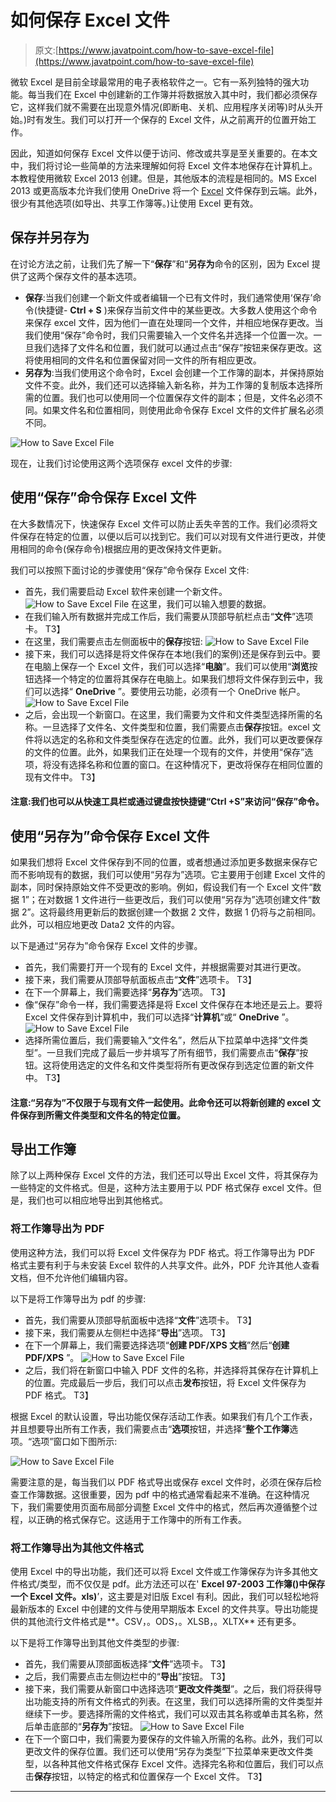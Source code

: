 # 如何保存 Excel 文件

> 原文:[https://www.javatpoint.com/how-to-save-excel-file](https://www.javatpoint.com/how-to-save-excel-file)

微软 Excel 是目前全球最常用的电子表格软件之一。它有一系列独特的强大功能。每当我们在 Excel 中创建新的工作簿并将数据放入其中时，我们都必须保存它，这样我们就不需要在出现意外情况(即断电、关机、应用程序关闭等)时从头开始。)时有发生。我们可以打开一个保存的 Excel 文件，从之前离开的位置开始工作。

因此，知道如何保存 Excel 文件以便于访问、修改或共享是至关重要的。在本文中，我们将讨论一些简单的方法来理解如何将 Excel 文件本地保存在计算机上。本教程使用微软 Excel 2013 创建。但是，其他版本的流程是相同的。MS Excel 2013 或更高版本允许我们使用 OneDrive 将一个 [Excel](https://www.javatpoint.com/excel-tutorial) 文件保存到云端。此外，很少有其他选项(如导出、共享工作簿等。)让使用 Excel 更有效。

## 保存并另存为

在讨论方法之前，让我们先了解一下“**保存**”和“**另存为**命令的区别，因为 Excel 提供了这两个保存文件的基本选项。

*   **保存**:当我们创建一个新文件或者编辑一个已有文件时，我们通常使用‘保存’命令(快捷键- **Ctrl + S** )来保存当前文件中的某些更改。大多数人使用这个命令来保存 excel 文件，因为他们一直在处理同一个文件，并相应地保存更改。当我们使用“保存”命令时，我们只需要输入一个文件名并选择一个位置一次。一旦我们选择了文件名和位置，我们就可以通过点击“保存”按钮来保存更改。这将使用相同的文件名和位置保留对同一文件的所有相应更改。
*   **另存为**:当我们使用这个命令时，Excel 会创建一个工作簿的副本，并保持原始文件不变。此外，我们还可以选择输入新名称，并为工作簿的复制版本选择所需的位置。我们也可以使用同一个位置保存文件的副本；但是，文件名必须不同。如果文件名和位置相同，则使用此命令保存 Excel 文件的文件扩展名必须不同。

![How to Save Excel File](img/3fb9b4e81e1a7c6260cdbbb9d2fb2d69.png)

现在，让我们讨论使用这两个选项保存 excel 文件的步骤:

## 使用“保存”命令保存 Excel 文件

在大多数情况下，快速保存 Excel 文件可以防止丢失辛苦的工作。我们必须将文件保存在特定的位置，以便以后可以找到它。我们可以对现有文件进行更改，并使用相同的命令(保存命令)根据应用的更改保持文件更新。

我们可以按照下面讨论的步骤使用“保存”命令保存 Excel 文件:

*   首先，我们需要启动 Excel 软件来创建一个新文件。
    ![How to Save Excel File](img/f826bc5c8db0e2a151fd9cb012f8430f.png)
    在这里，我们可以输入想要的数据。
*   在我们输入所有数据并完成工作后，我们需要从顶部导航栏点击“**文件**”选项卡。
    T3】
*   在这里，我们需要点击左侧面板中的**保存**按钮:
    ![How to Save Excel File](img/6cdb469d8e340340bd421f679ee4fdbb.png)
*   接下来，我们可以选择是将文件保存在本地(我们的案例)还是保存到云中。要在电脑上保存一个 Excel 文件，我们可以选择“**电脑**”。我们可以使用“**浏览**按钮选择一个特定的位置将其保存在电脑上。如果我们想将文件保存到云中，我们可以选择“ **OneDrive** ”。要使用云功能，必须有一个 OneDrive 帐户。
    ![How to Save Excel File](img/2af3568bdd63bc0658d7a4852012094e.png)
*   之后，会出现一个新窗口。在这里，我们需要为文件和文件类型选择所需的名称。一旦选择了文件名、文件类型和位置，我们需要点击**保存**按钮。excel 文件将以选定的名称和文件类型保存在选定的位置。此外，我们可以更改要保存的文件的位置。此外，如果我们正在处理一个现有的文件，并使用“保存”选项，将没有选择名称和位置的窗口。在这种情况下，更改将保存在相同位置的现有文件中。
    T3】

#### 注意:我们也可以从快速工具栏或通过键盘按快捷键“Ctrl +S”来访问“保存”命令。

## 使用“另存为”命令保存 Excel 文件

如果我们想将 Excel 文件保存到不同的位置，或者想通过添加更多数据来保存它而不影响现有的数据，我们可以使用“另存为”选项。它主要用于创建 Excel 文件的副本，同时保持原始文件不受更改的影响。例如，假设我们有一个 Excel 文件“数据 1”；在对数据 1 文件进行一些更改后，我们可以使用“另存为”选项创建文件“数据 2”。这将最终用更新后的数据创建一个数据 2 文件，数据 1 仍将与之前相同。此外，可以相应地更改 Data2 文件的内容。

以下是通过“另存为”命令保存 Excel 文件的步骤。

*   首先，我们需要打开一个现有的 Excel 文件，并根据需要对其进行更改。
*   接下来，我们需要从顶部导航面板点击“**文件**”选项卡。
    T3】
*   在下一个屏幕上，我们需要选择“**另存为**”选项。
    T3】
*   像“保存”命令一样，我们需要选择是将 Excel 文件保存在本地还是云上。要将 Excel 文件保存到计算机中，我们可以选择“**计算机**”或“ **OneDrive** ”。
    ![How to Save Excel File](img/5180e3e69a562146249086379b024f71.png)
*   选择所需位置后，我们需要输入“文件名”，然后从下拉菜单中选择“文件类型”。一旦我们完成了最后一步并填写了所有细节，我们需要点击“**保存**”按钮。这将使用选定的文件名和文件类型将所有更改保存到选定位置的新文件中。
    T3】

#### 注意:“另存为”不仅限于与现有文件一起使用。此命令还可以将新创建的 excel 文件保存到所需文件类型和文件名的特定位置。

## 导出工作簿

除了以上两种保存 Excel 文件的方法，我们还可以导出 Excel 文件，将其保存为一些特定的文件格式。但是，这种方法主要用于以 PDF 格式保存 excel 文件。但是，我们也可以相应地导出到其他格式。

### 将工作簿导出为 PDF

使用这种方法，我们可以将 Excel 文件保存为 PDF 格式。将工作簿导出为 PDF 格式主要有利于与未安装 Excel 软件的人共享文件。此外，PDF 允许其他人查看文档，但不允许他们编辑内容。

以下是将工作簿导出为 pdf 的步骤:

*   首先，我们需要从顶部导航面板中选择“**文件**”选项卡。
    T3】
*   接下来，我们需要从左侧栏中选择“**导出**”选项。
    T3】
*   在下一个屏幕上，我们需要选择选项“**创建 PDF/XPS 文档**”然后“**创建 PDF/XPS** ”。
    ![How to Save Excel File](img/22f124a8184278429bce43e7361be7e7.png)
*   之后，我们将在新窗口中输入 PDF 文件的名称，并选择将其保存在计算机上的位置。完成最后一步后，我们可以点击**发布**按钮，将 Excel 文件保存为 PDF 格式。
    T3】

根据 Excel 的默认设置，导出功能仅保存活动工作表。如果我们有几个工作表，并且想要导出所有工作表，我们需要点击“**选项**按钮，并选择“**整个工作簿**选项。“选项”窗口如下图所示:

![How to Save Excel File](img/3c7554257afcc87dc6da5af0ac1e803e.png)

需要注意的是，每当我们以 PDF 格式导出或保存 excel 文件时，必须在保存后检查工作簿数据。这很重要，因为 pdf 中的格式通常看起来不准确。在这种情况下，我们需要使用页面布局部分调整 Excel 文件中的格式，然后再次遵循整个过程，以正确的格式保存它。这适用于工作簿中的所有工作表。

### 将工作簿导出为其他文件格式

使用 Excel 中的导出功能，我们还可以将 Excel 文件或工作簿保存为许多其他文件格式/类型，而不仅仅是 pdf。此方法还可以在' **Excel 97-2003 工作簿()中保存一个 Excel 文件。xls)**’，这主要是对旧版 Excel 有利。因此，我们可以轻松地将最新版本的 Excel 中创建的文件与使用早期版本 Excel 的文件共享。导出功能提供的其他流行文件格式是**。CSV，。ODS，。XLSB，。XLTX** 还有更多。

以下是将工作簿导出到其他文件类型的步骤:

*   首先，我们需要从顶部面板选择“**文件**”选项卡。
    T3】
*   之后，我们需要点击左侧边栏中的“**导出**”按钮。
    T3】
*   接下来，我们需要从新窗口中选择选项“**更改文件类型**”。之后，我们将获得导出功能支持的所有文件格式的列表。在这里，我们可以选择所需的文件类型并继续下一步。要选择所需的文件格式，我们可以双击其名称或单击其名称，然后单击底部的“**另存为**”按钮。
    ![How to Save Excel File](img/d76e37fb50c8752b91e04b20c44ccebe.png)
*   在下一个窗口中，我们需要为要保存的文件输入所需的名称。此外，我们可以更改文件的保存位置。我们还可以使用“另存为类型”下拉菜单来更改文件类型，以各种其他文件格式保存 Excel 文件。选择完名称和位置后，我们可以点击**保存**按钮，以特定的格式和位置保存一个 Excel 文件。
    T3】

* * *